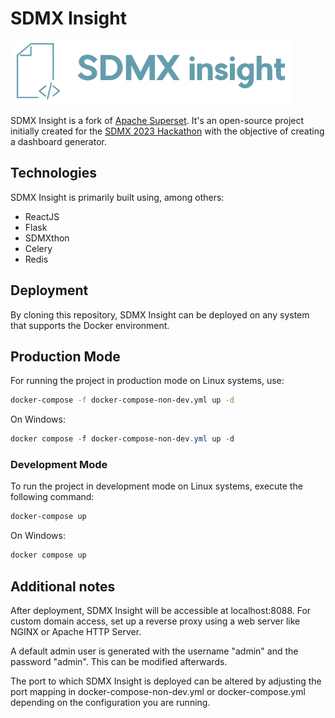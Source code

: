 # SDMX Insight

![SDMX Insight Logo](superset-frontend/src/assets/images/logo.png)

SDMX Insight is a fork of [Apache Superset](https://github.com/apache/superset). It's an open-source project initially created for the [SDMX 2023 Hackathon](https://www.sdmx2023.org/hackathon) with the objective of creating a dashboard generator.

## Technologies

SDMX Insight is primarily built using, among others:
  - ReactJS
  - Flask
  - SDMXthon
  - Celery
  - Redis

## Deployment

By cloning this repository, SDMX Insight can be deployed on any system that supports the Docker  environment.



## Production Mode

For running the project in production mode on Linux systems, use:

```bash
docker-compose -f docker-compose-non-dev.yml up -d
```

On Windows:

```powershell
docker compose -f docker-compose-non-dev.yml up -d
```

### Development Mode
To run the project in development mode on Linux systems, execute the following command:

```bash
docker-compose up
```
On Windows:

```powershell
docker compose up
```

## Additional notes

After deployment, SDMX Insight will be accessible at localhost:8088. For custom domain access, set up a reverse proxy using a web server like NGINX or Apache HTTP Server.

A default admin user is generated with the username "admin" and the password "admin". This can be modified afterwards.

The port to which SDMX Insight is deployed can be altered by adjusting the port mapping in docker-compose-non-dev.yml or docker-compose.yml depending on the configuration you are running.
